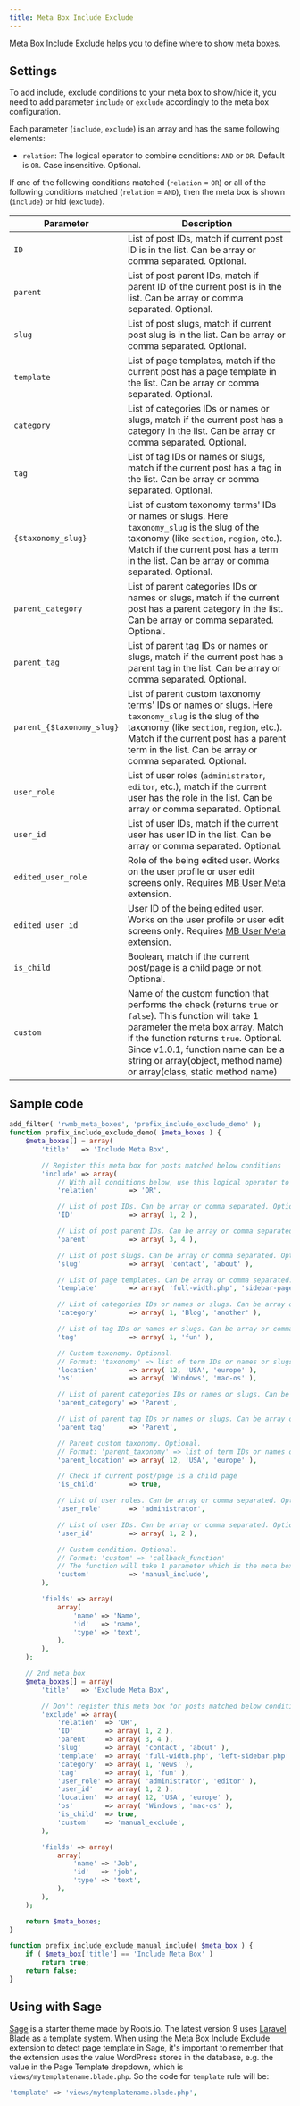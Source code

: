 ```yaml
---
title: Meta Box Include Exclude
---
```


Meta Box Include Exclude helps you to define where to show meta boxes.

## Settings

To add include, exclude conditions to your meta box to show/hide it, you need to add parameter `include` or `exclude` accordingly to the meta box configuration.

Each parameter (`include`, `exclude`) is an array and has the same following elements:

- `relation`: The logical operator to combine conditions: `AND` or `OR`. Default is `OR`. Case insensitive. Optional.

If one of the following conditions matched (`relation` = `OR`) or all of the following conditions matched (`relation` = `AND`), then the meta box is shown (`include`) or hid (`exclude`).

Parameter | Description
--- | ---
`ID` | List of post IDs, match if current post ID is in the list. Can be array or comma separated. Optional.
`parent` | List of post parent IDs, match if parent ID of the current post is in the list. Can be array or comma separated. Optional.
`slug` | List of post slugs, match if current post slug is in the list. Can be array or comma separated. Optional.
`template` | List of page templates, match if the current post has a page template in the list. Can be array or comma separated. Optional.
`category` | List of categories IDs or names or slugs, match if the current post has a category in the list. Can be array or comma separated. Optional.
`tag` | List of tag IDs or names or slugs, match if the current post has a tag in the list. Can be array or comma separated. Optional.
`{$taxonomy_slug}` | List of custom taxonomy terms' IDs or names or slugs. Here `taxonomy_slug` is the slug of the taxonomy (like `section`, `region`, etc.). Match if the current post has a term in the list. Can be array or comma separated. Optional.
`parent_category` | List of parent categories IDs or names or slugs, match if the current post has a parent category in the list. Can be array or comma separated. Optional.
`parent_tag` | List of parent tag IDs or names or slugs, match if the current post has a parent tag in the list. Can be array or comma separated. Optional.
`parent_{$taxonomy_slug}` | List of parent custom taxonomy terms' IDs or names or slugs. Here `taxonomy_slug` is the slug of the taxonomy (like `section`, `region`, etc.). Match if the current post has a parent term in the list. Can be array or comma separated. Optional.
`user_role` | List of user roles (`administrator`, `editor`, etc.), match if the current user has the role in the list. Can be array or comma separated. Optional.
`user_id` | List of user IDs, match if the current user has user ID in the list. Can be array or comma separated. Optional.
`edited_user_role`|Role of the being edited user. Works on the user profile or user edit screens only. Requires [MB User Meta](https://metabox.io/plugins/mb-user-meta/) extension.
`edited_user_id`|User ID of the being edited user. Works on the user profile or user edit screens only. Requires [MB User Meta](https://metabox.io/plugins/mb-user-meta/) extension.
`is_child` | Boolean, match if the current post/page is a child page or not. Optional.
`custom` | Name of the custom function that performs the check (returns `true` or `false`). This function will take 1 parameter the meta box array. Match if the function returns `true`. Optional. Since v1.0.1, function name can be a string or array(object, method name) or array(class, static method name)

## Sample code

```php
add_filter( 'rwmb_meta_boxes', 'prefix_include_exclude_demo' );
function prefix_include_exclude_demo( $meta_boxes ) {
    $meta_boxes[] = array(
        'title'   => 'Include Meta Box',

        // Register this meta box for posts matched below conditions
        'include' => array(
            // With all conditions below, use this logical operator to combine them. Default is 'OR'. Case insensitive. Optional.
            'relation'        => 'OR',

            // List of post IDs. Can be array or comma separated. Optional.
            'ID'              => array( 1, 2 ),

            // List of post parent IDs. Can be array or comma separated. Optional.
            'parent'          => array( 3, 4 ),

            // List of post slugs. Can be array or comma separated. Optional.
            'slug'            => array( 'contact', 'about' ),

            // List of page templates. Can be array or comma separated. Optional.
            'template'        => array( 'full-width.php', 'sidebar-page.php' ),

            // List of categories IDs or names or slugs. Can be array or comma separated. Optional.
            'category'        => array( 1, 'Blog', 'another' ),

            // List of tag IDs or names or slugs. Can be array or comma separated. Optional.
            'tag'             => array( 1, 'fun' ),

            // Custom taxonomy. Optional.
            // Format: 'taxonomy' => list of term IDs or names or slugs (can be array or comma separated)
            'location'        => array( 12, 'USA', 'europe' ),
            'os'              => array( 'Windows', 'mac-os' ),

            // List of parent categories IDs or names or slugs. Can be array or comma separated. Optional.
            'parent_category' => 'Parent',

            // List of parent tag IDs or names or slugs. Can be array or comma separated. Optional.
            'parent_tag'      => 'Parent',

            // Parent custom taxonomy. Optional.
            // Format: 'parent_taxonomy' => list of term IDs or names or slugs (can be array or comma separated)
            'parent_location' => array( 12, 'USA', 'europe' ),

            // Check if current post/page is a child page
            'is_child'        => true,

            // List of user roles. Can be array or comma separated. Optional.
            'user_role'       => 'administrator',

            // List of user IDs. Can be array or comma separated. Optional.
            'user_id'         => array( 1, 2 ),

            // Custom condition. Optional.
            // Format: 'custom' => 'callback_function'
            // The function will take 1 parameter which is the meta box itself
            'custom'          => 'manual_include',
        ),

        'fields' => array(
            array(
                'name' => 'Name',
                'id'   => 'name',
                'type' => 'text',
            ),
        ),
    );

    // 2nd meta box
    $meta_boxes[] = array(
        'title'   => 'Exclude Meta Box',

        // Don't register this meta box for posts matched below conditions
        'exclude' => array(
            'relation'  => 'OR',
            'ID'        => array( 1, 2 ),
            'parent'    => array( 3, 4 ),
            'slug'      => array( 'contact', 'about' ),
            'template'  => array( 'full-width.php', 'left-sidebar.php' ),
            'category'  => array( 1, 'News' ),
            'tag'       => array( 1, 'fun' ),
            'user_role' => array( 'administrator', 'editor' ),
            'user_id'   => array( 1, 2 ),
            'location'  => array( 12, 'USA', 'europe' ),
            'os'        => array( 'Windows', 'mac-os' ),
            'is_child'  => true,
            'custom'    => 'manual_exclude',
        ),

        'fields' => array(
            array(
                'name' => 'Job',
                'id'   => 'job',
                'type' => 'text',
            ),
        ),
    );

    return $meta_boxes;
}

function prefix_include_exclude_manual_include( $meta_box ) {
    if ( $meta_box['title'] == 'Include Meta Box' )
        return true;
    return false;
}
```

## Using with Sage

[Sage](https://roots.io/sage/) is a starter theme made by Roots.io. The latest version 9 uses [Laravel Blade](https://laravel.com/docs/5.3/blade) as a template system. When using the Meta Box Include Exclude extension to detect page template in Sage, it's important to remember that the extension uses the value WordPress stores in the database, e.g. the value in the Page Template dropdown, which is `views/mytemplatename.blade.php`. So the code for `template` rule will be:

```php
'template' => 'views/mytemplatename.blade.php',
```
